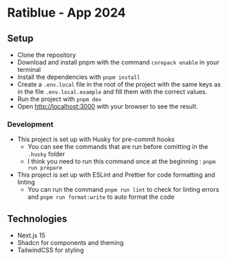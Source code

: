 # Ratiblue - App 2024

## Setup

- Clone the repository
- Download and install pnpm with the command `corepack enable` in your terminal
- Install the dependencies with `pnpm install`
- Create a `.env.local` file in the root of the project with the same keys as in the file `.env.local.example` and fill them with the correct values.
- Run the project with `pnpm dev`
- Open [http://localhost:3000](http://localhost:3000) with your browser to see the result.

### Development

- This project is set up with Husky for pre-commit hooks
    - You can see the commands that are run before comitting in the `.husky` folder
    - I think you need to run this command once at the beginning : `pnpm run prepare`
- This project is set up with ESLint and Prettier for code formatting and linting
    - You can run the command `pnpm run lint` to check for linting errors and `pnpm run format:write` to auto format the code

## Technologies

- Next.js 15
- Shadcn for components and theming
- TailwindCSS for styling

